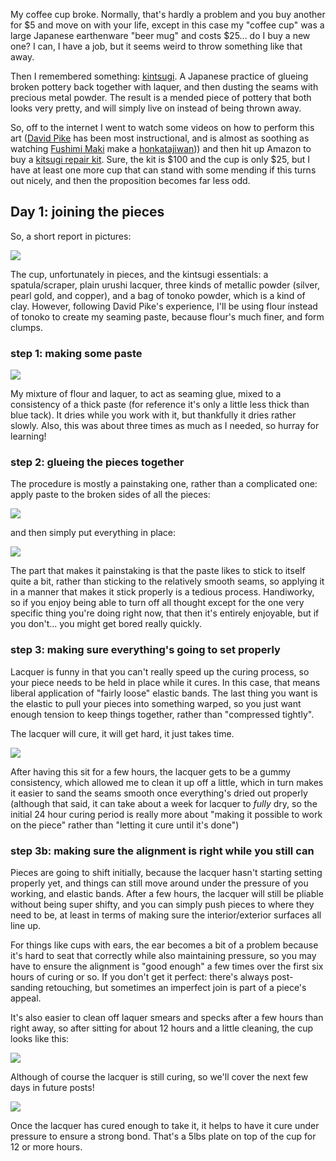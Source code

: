 My coffee cup broke. Normally, that's hardly a problem and you buy another for $5 and move on with your life, except in this case my "coffee cup" was a large Japanese earthenware "beer mug" and costs $25... do I buy a new one? I can, I have a job, but it seems weird to throw something like that away.

Then I remembered something: [kintsugi](https://en.wikipedia.org/wiki/Kintsugi). A Japanese practice of glueing broken pottery back together with laquer, and then dusting the seams with precious metal powder. The result is a mended piece of pottery that both looks very pretty, and will simply live on instead of being thrown away.

So, off to the internet I went to watch some videos on how to perform this art ([David Pike](https://www.youtube.com/user/togeii/videos) has been most instructional, and is almost as soothing as watching [Fushimi Maki](http://www.handmadejapan.com/e_/features_/eft003_01.htm) make a [honkatajiwan](https://www.youtube.com/watch?v=_TPmTYdh8oI&index=1&list=PLB68D28BEA1263D89))) and then hit up Amazon to buy a [kitsugi repair kit](http://www.amazon.com/gp/product/B00H87UH1U). Sure, the kit is $100 and the cup is only $25, but I have at least one more cup that can stand with some mending if this turns out nicely, and then the proposition becomes far less odd.

## Day 1: joining the pieces

So, a short report in pictures:

<img src="/gh-weblog-2/images/kintsugi/day 1/kintsugi.jpg">

The cup, unfortunately in pieces, and the kintsugi essentials: a spatula/scraper, plain urushi lacquer, three kinds of metallic powder (silver, pearl gold, and copper), and a bag of tonoko powder, which is a kind of clay. However, following David Pike's experience, I'll be using flour instead of tonoko to create my seaming paste, because flour's much finer, and form clumps.

### step 1: making some paste

<img src="/gh-weblog-2/images/kintsugi/day 1/pate.jpg">

My mixture of flour and laquer, to act as seaming glue, mixed to a consistency of a thick paste (for reference it's only a little less thick than blue tack). It dries while you work with it, but thankfully it dries rather slowly. Also, this was about three times as much as I needed, so hurray for learning!

### step 2: glueing the pieces together

The procedure is mostly a painstaking one, rather than a complicated one: apply paste to the broken sides of all the pieces:

<img src="/gh-weblog-2/images/kintsugi/day 1/seamed.jpg">

and then simply put everything in place:

<img src="/gh-weblog-2/images/kintsugi/day 1/mended.jpg">

The part that makes it painstaking is that the paste likes to stick to itself quite a bit, rather than sticking to the relatively smooth seams, so applying it in a manner that makes it stick properly is a tedious process. Handiworky, so if you enjoy being able to turn off all thought except for the one very specific thing you're doing right now, that then it's entirely enjoyable, but if you don't... you might get bored really quickly.

### step 3: making sure everything's going to set properly

Lacquer is funny in that you can't really speed up the curing process, so your piece needs to be held in place while it cures. In this case, that means liberal application of "fairly loose" elastic bands. The last thing you want is the elastic to pull your pieces into something warped, so you just want enough tension to keep things together, rather than "compressed tightly".

The lacquer will cure, it will get hard, it just takes time.

<img src="/gh-weblog-2/images/kintsugi/day 1/cleaned.jpg">

After having this sit for a few hours, the lacquer gets to be a gummy consistency, which allowed me to clean it up off a little, which in turn makes it easier to sand the seams smooth once everything's dried out properly (although that said, it can take about a week for lacquer to *fully* dry, so the initial 24 hour curing period is really more about "making it possible to work on the piece" rather than "letting it cure until it's done")

### step 3b: making sure the alignment is right while you still can

Pieces are going to shift initially, because the lacquer hasn't starting setting properly yet, and things can still move around under the pressure of you working, and elastic bands. After a few hours, the lacquer will still be pliable without being super shifty, and you can simply push pieces to where they need to be, at least in terms of making sure the interior/exterior surfaces all line up.

For things like cups with ears, the ear becomes a bit of a problem because it's hard to seat that correctly while also maintaining pressure, so you may have to ensure the alignment is "good enough" a few times over the first six hours of curing or so. If you don't get it perfect: there's always post-sanding retouching, but sometimes an imperfect join is part of a piece's appeal.

It's also easier to clean off laquer smears and specks after a few hours than right away, so after sitting for about 12 hours and a little cleaning, the cup looks like this:

<img src="/gh-weblog-2/images/kintsugi/day 1/sat.jpg">

Although of course the lacquer is still curing, so we'll cover the next few days in future posts!

<img src="/gh-weblog-2/images/kintsugi/day 1/sat-weighted.jpg">

Once the lacquer has cured enough to take it, it helps to have it cure under pressure to ensure a strong bond. That's a 5lbs plate on top of the cup for 12 or more hours.